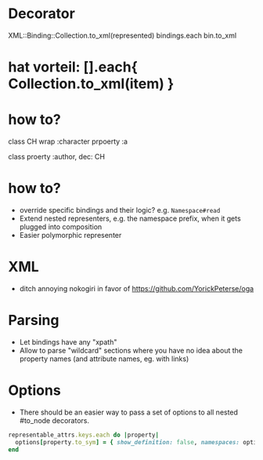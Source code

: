 # Decorator

  XML::Binding::Collection.to_xml(represented)
    bindings.each bin.to_xml


  # hat vorteil: [].each{ Collection.to_xml(item) }



# how to?

class CH
  wrap :character
  prpoerty :a


class
  proerty :author, dec: CH

# how to?

* override specific bindings and their logic? e.g. `Namespace#read`
* Extend nested representers, e.g. the namespace prefix, when it gets plugged into composition
* Easier polymorphic representer

# XML

* ditch annoying nokogiri in favor of https://github.com/YorickPeterse/oga

# Parsing

* Let bindings have any "xpath"
* Allow to parse "wildcard" sections where you have no idea about the property names (and attribute names, eg. with links)

# Options

* There should be an easier way to pass a set of options to all nested #to_node decorators.

```ruby
representable_attrs.keys.each do |property|
  options[property.to_sym] = { show_definition: false, namespaces: options[:namespaces] }
end
```
